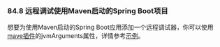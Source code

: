 ### 84.8 远程调试使用Maven启动的Spring Boot项目

想要为使用Maven启动的Spring Boot应用添加一个远程调试器，你可以使用[mave插件](http://docs.spring.io/spring-boot/docs/1.4.1.RELEASE/maven-plugin/)的jvmArguments属性，详情参考[示例](http://docs.spring.io/spring-boot/docs/1.4.1.RELEASE/maven-plugin/examples/run-debug.html)。
